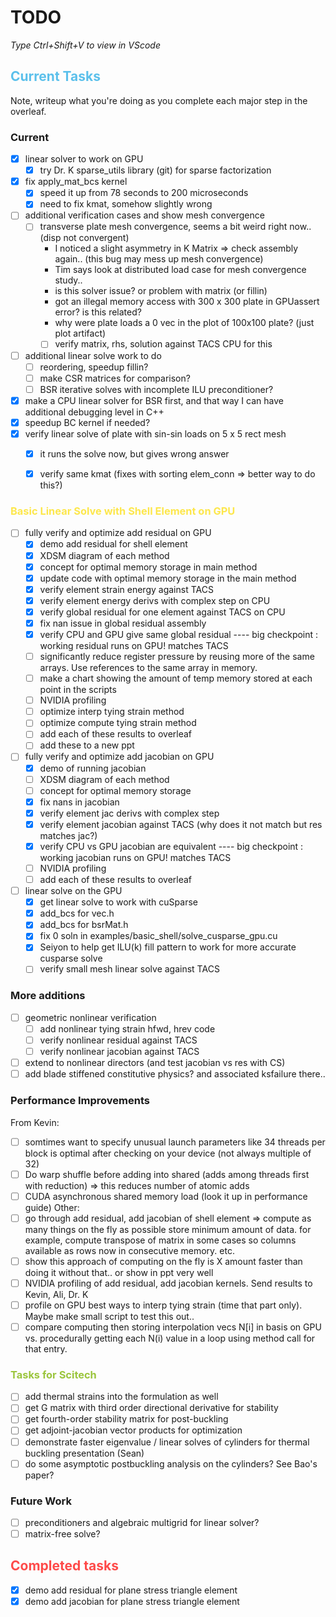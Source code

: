 # TODO
*Type Ctrl+Shift+V to view in VScode*
## <span style="color:#5bc0eb">Current Tasks</span>
Note, writeup what you're doing as you complete each major step in the overleaf.

### Current
- [x] linear solver to work on GPU
    - [x] try Dr. K sparse_utils library (git) for sparse factorization
- [x] fix apply_mat_bcs kernel
    - [x] speed it up from 78 seconds to 200 microseconds
    - [x] need to fix kmat, somehow slightly wrong
- [ ] additional verification cases and show mesh convergence
    - [ ] transverse plate mesh convergence, seems a bit weird right now.. (disp not convergent)
        * I noticed a slight asymmetry in K Matrix => check assembly again.. (this bug may mess up mesh convergence)
        * Tim says look at distributed load case for mesh convergence study..
        * is this solver issue? or problem with matrix (or fillin)
        * got an illegal memory access with 300 x 300 plate in GPUassert error? is this related?
        * why were plate loads a 0 vec in the plot of 100x100 plate? (just plot artifact)
        - [ ] verify matrix, rhs, solution against TACS CPU for this
- [ ] additional linear solve work to do
    - [ ] reordering, speedup fillin?
    - [ ] make CSR matrices for comparison?
    - [ ] BSR iterative solves with incomplete ILU preconditioner?

- [x] make a CPU linear solver for BSR first, and that way I can have additional debugging level in C++
- [x] speedup BC kernel if needed?
- [x] verify linear solve of plate with sin-sin loads on 5 x 5 rect mesh
    - [x] it runs the solve now, but gives wrong answer
    - [x] verify same kmat (fixes with sorting elem_conn => better way to do this?)


### <span style="color:#fde74c">Basic Linear Solve with Shell Element on GPU</span>
- [ ] fully verify and optimize add residual on GPU
    - [x] demo add residual for shell element
    - [x] XDSM diagram of each method
    - [x] concept for optimal memory storage in main method
    - [x] update code with optimal memory storage in the main method
    - [x] verify element strain energy against TACS
    - [x] verify element energy derivs with complex step on CPU
    - [x] verify global residual for one element against TACS on CPU
    - [x] fix nan issue in global residual assembly
    - [x] verify CPU and GPU give same global residual
    ---- big checkpoint : working residual runs on GPU! matches TACS
    - [ ] significantly reduce register pressure by reusing more of the same arrays. Use references to the same array in memory.
    - [ ] make a chart showing the amount of temp memory stored at each point in the scripts
    - [ ] NVIDIA profiling
    - [ ] optimize interp tying strain method
    - [ ] optimize compute tying strain method
    - [ ] add each of these results to overleaf
    - [ ] add these to a new ppt
- [ ] fully verify and optimize add jacobian on GPU
    - [x] demo of running jacobian
    - [ ] XDSM diagram of each method
    - [ ] concept for optimal memory storage
    - [x] fix nans in jacobian
    - [x] verify element jac derivs with complex step
    - [x] verify element jacobian against TACS (why does it not match but res matches jac?)
    - [x] verify CPU vs GPU jacobian are equivalent
    ---- big checkpoint : working jacobian runs on GPU! matches TACS
    - [ ] NVIDIA profiling
    - [ ] add each of these results to overleaf
- [ ] linear solve on the GPU
    - [x] get linear solve to work with cuSparse
    - [x] add_bcs for vec.h
    - [x] add_bcs for bsrMat.h
    - [x] fix 0 soln in examples/basic_shell/solve_cusparse_gpu.cu
    - [x] Seiyon to help get ILU(k) fill pattern to work for more accurate cusparse solve 
    - [ ] verify small mesh linear solve against TACS

### More additions
- [ ] geometric nonlinear verification
    - [ ] add nonlinear tying strain hfwd, hrev code
    - [ ] verify nonlinear residual against TACS
    - [ ] verify nonlinear jacobian against TACS
- [ ] extend to nonlinear directors (and test jacobian vs res with CS)
- [ ] add blade stiffened constitutive physics? and associated ksfailure there..

### Performance Improvements
From Kevin:
- [ ] somtimes want to specify unusual launch parameters like 34 threads per block is optimal after checking on your device (not always multiple of 32)
- [ ] Do warp shuffle before adding into shared (adds among threads first with reduction) => this reduces number of atomic adds
- [ ] CUDA asynchronous shared memory load (look it up in performance guide)
Other:
- [ ] go through add residual, add jacobian of shell element => compute as many things on the fly as possible store minimum amount of data.
for example, compute transpose of matrix in some cases so columns available as rows now in consecutive memory. etc.
- [ ] show this approach of computing on the fly is X amount faster than doing it without that.. or show in ppt very well
- [ ] NVIDIA profiling of add residual, add jacobian kernels. Send results to Kevin, Ali, Dr. K
- [ ] profile on GPU best ways to interp tying strain (time that part only). Maybe make small script to test this out..
- [ ] compare computing then storing interpolation vecs N[i] in basis on GPU vs. procedurally getting each N(i) value in a loop using method call for that entry.

### <span style="color:#9bc53d">Tasks for Scitech</span>
- [ ] add thermal strains into the formulation as well
- [ ] get G matrix with third order directional derivative for stability
- [ ] get fourth-order stability matrix for post-buckling
- [ ] get adjoint-jacobian vector products for optimization
- [ ] demonstrate faster eigenvalue / linear solves of cylinders for thermal buckling presentation (Sean)
- [ ] do some asymptotic postbuckling analysis on the cylinders? See Bao's paper?

### Future Work
- [ ] preconditioners and algebraic multigrid for linear solver?
- [ ] matrix-free solve?

## <span style="color:#fe4a49">Completed tasks</span>
- [x] demo add residual for plane stress triangle element
- [x] demo add jacobian for plane stress triangle element   